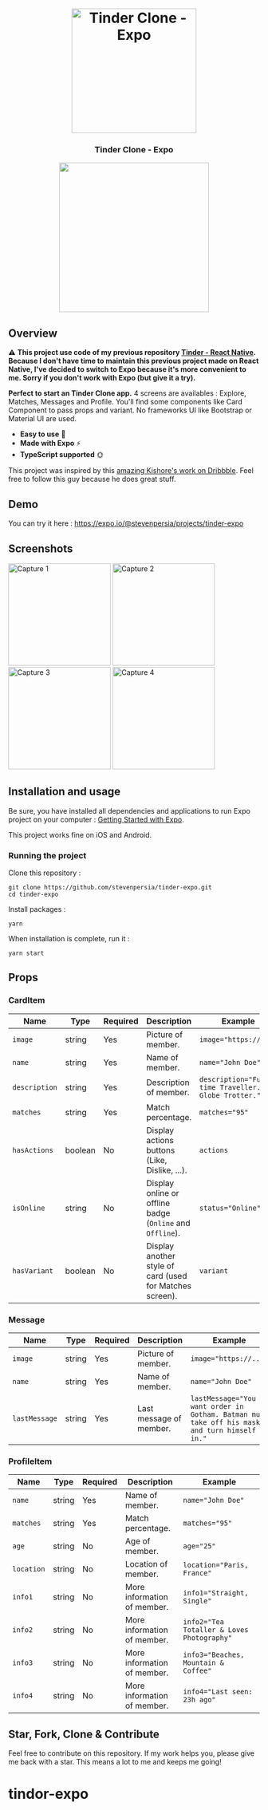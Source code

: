 <h1 align="center">
<img
		width="250"
		alt="Tinder Clone - Expo"
		src="https://github.com/stevenpersia/tinder-expo/blob/master/preview/tinder-clone-logo.gif">
</h1>
<h3 align="center">
	Tinder Clone - Expo
</h3>

<p align="center">
	<img src="https://github.com/stevenpersia/tinder-expo/blob/master/preview/tinderclone-preview.gif" width="300">
</p>


## Overview

⚠️ **This project use code of my previous repository [Tinder - React Native](https://github.com/stevenpersia/tinder-react-native). Because I don't have time to maintain this previous project made on React Native, I've decided to switch to Expo because it's more convenient to me. Sorry if you don't work with Expo (but give it a try).**

**Perfect to start an Tinder Clone app.** 4 screens are availables : Explore, Matches, Messages and Profile. You'll find some components like Card Component to pass props and variant. No frameworks UI like Bootstrap or Material UI are used.

- **Easy to use** 🤘
- **Made with Expo** ⚡
- **TypeScript supported** 🌞

This project was inspired by this [amazing Kishore's work on Dribbble](https://dribbble.com/shots/5631075-Dating-App-Sketch-Freebie-Day-334-365-Project365). Feel free to follow this guy because he does great stuff.

## Demo

You can try it here : https://expo.io/@stevenpersia/projects/tinder-expo

## Screenshots

<img
width="205"
alt="Capture 1"
src="https://github.com/stevenpersia/tinder-expo/blob/master/preview/capture-1.png">
<img
width="205"
alt="Capture 2"
src="https://github.com/stevenpersia/tinder-expo/blob/master/preview/capture-2.png">
<img
width="205"
alt="Capture 3"
src="https://github.com/stevenpersia/tinder-expo/blob/master/preview/capture-3.png">
<img
width="205"
alt="Capture 4"
src="https://github.com/stevenpersia/tinder-expo/blob/master/preview/capture-4.png">


## Installation and usage

Be sure, you have installed all dependencies and applications to run Expo project on your computer : [Getting Started with Expo](https://docs.expo.io/get-started/installation/).

This project works fine on iOS and Android.


### Running the project

Clone this repository :

```
git clone https://github.com/stevenpersia/tinder-expo.git
cd tinder-expo
```

Install packages :

```
yarn
```

When installation is complete, run it :

```
yarn start
```


## Props

### CardItem

| Name           | Type     | Required | Description                                               | Example                                             |
| -------------- | -------- | -------- | --------------------------------------------------------- | --------------------------------------------------- |
| `image`        | string   | Yes      | Picture of member.                                        | `image="https://..."`                               |
| `name`         | string   | Yes      | Name of member.                                           | `name="John Doe"`                                   |
| `description`  | string   | Yes      | Description of member.                                    | `description="Full-time Traveller. Globe Trotter."` |
| `matches`      | string   | Yes      | Match percentage.                                         | `matches="95"`                                      |
| `hasActions`   | boolean  | No       | Display actions buttons (Like, Dislike, ...).             | `actions`                                           |
| `isOnline`     | string   | No       | Display online or offline badge (`Online` and `Offline`). | `status="Online"`                                   |
| `hasVariant`   | boolean  | No       | Display another style of card (used for Matches screen).  | `variant`                                           |

### Message

| Name          | Type   | Required | Description             | Example                                                                                      |
| ------------- | ------ | -------- | ----------------------- | -------------------------------------------------------------------------------------------- |
| `image`       | string | Yes      | Picture of member.      | `image="https://..."`                                                                        |
| `name`        | string | Yes      | Name of member.         | `name="John Doe"`                                                                            |
| `lastMessage` | string | Yes      | Last message of member. | `lastMessage="You want order in Gotham. Batman must take off his mask and turn himself in."` |


### ProfileItem

| Name       | Type   | Required | Description                 | Example                                    |
| ---------- | ------ | -------- | --------------------------- | ------------------------------------------ |
| `name`     | string | Yes      | Name of member.             | `name="John Doe"`                          |
| `matches`  | string | Yes      | Match percentage.           | `matches="95"`                             |
| `age`      | string | No       | Age of member.              | `age="25"`                                 |
| `location` | string | No       | Location of member.         | `location="Paris, France"`                 |
| `info1`    | string | No       | More information of member. | `info1="Straight, Single"`                 |
| `info2`    | string | No       | More information of member. | `info2="Tea Totaller & Loves Photography"` |
| `info3`    | string | No       | More information of member. | `info3="Beaches, Mountain & Coffee"`       |
| `info4`    | string | No       | More information of member. | `info4="Last seen: 23h ago"`               |


## Star, Fork, Clone & Contribute

Feel free to contribute on this repository. If my work helps you, please give me back with a star. This means a lot to me and keeps me going!
# tindor-expo
